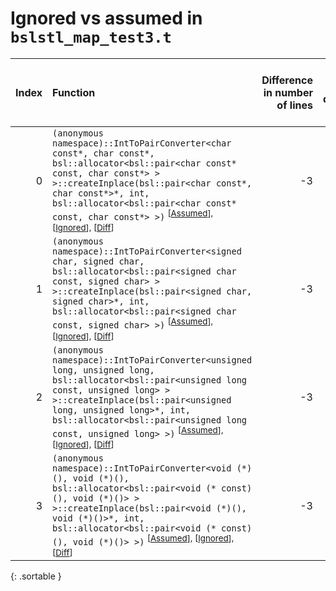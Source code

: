 # Ignored vs assumed in `bslstl_map_test3.t`

<script src="../sorttable.js"></script>

|   Index | Function                                                                                                                                                                                                                                                                                                                                                  |   Difference in number of lines |   Function size difference in bytes |   Number of lines in assumed build | Number of bytes in assumed build   |   Number of lines in ignored build | Number of bytes in ignored build   |
|--------:|:----------------------------------------------------------------------------------------------------------------------------------------------------------------------------------------------------------------------------------------------------------------------------------------------------------------------------------------------------------|--------------------------------:|------------------------------------:|-----------------------------------:|:-----------------------------------|-----------------------------------:|:-----------------------------------|
|       0 | `(anonymous namespace)::IntToPairConverter<char const*, char const*, bsl::allocator<bsl::pair<char const* const, char const*> > >::createInplace(bsl::pair<char const*, char const*>*, int, bsl::allocator<bsl::pair<char const* const, char const*> >)` <sup>\[[Assumed](0.assume.s)\], \[[Ignored](0.none.s)\], \[[Diff](0.diff.html)\]                 |                              -3 |                                 -16 |                                176 | 5,747,312                          |                                192 | 5,747,360                          |
|       1 | `(anonymous namespace)::IntToPairConverter<signed char, signed char, bsl::allocator<bsl::pair<signed char const, signed char> > >::createInplace(bsl::pair<signed char, signed char>*, int, bsl::allocator<bsl::pair<signed char const, signed char> >)` <sup>\[[Assumed](1.assume.s)\], \[[Ignored](1.none.s)\], \[[Diff](1.diff.html)\]                 |                              -3 |                                 -16 |                                160 | 5,739,728                          |                                176 | 5,739,728                          |
|       2 | `(anonymous namespace)::IntToPairConverter<unsigned long, unsigned long, bsl::allocator<bsl::pair<unsigned long const, unsigned long> > >::createInplace(bsl::pair<unsigned long, unsigned long>*, int, bsl::allocator<bsl::pair<unsigned long const, unsigned long> >)` <sup>\[[Assumed](2.assume.s)\], \[[Ignored](2.none.s)\], \[[Diff](2.diff.html)\] |                              -3 |                                 -16 |                                176 | 5,743,184                          |                                192 | 5,743,216                          |
|       3 | `(anonymous namespace)::IntToPairConverter<void (*)(), void (*)(), bsl::allocator<bsl::pair<void (* const)(), void (*)()> > >::createInplace(bsl::pair<void (*)(), void (*)()>*, int, bsl::allocator<bsl::pair<void (* const)(), void (*)()> >)` <sup>\[[Assumed](3.assume.s)\], \[[Ignored](3.none.s)\], \[[Diff](3.diff.html)\]                         |                              -3 |                                 -16 |                                176 | 5,755,296                          |                                192 | 5,755,408                          |
{: .sortable }
